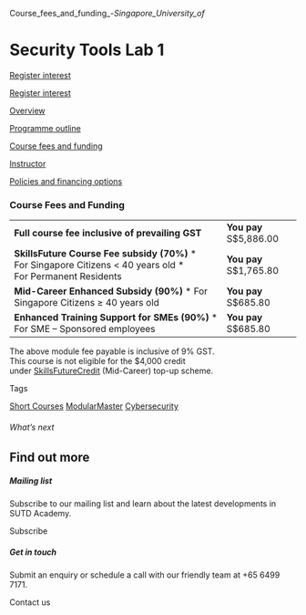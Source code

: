 Course_fees_and_funding_-_Singapore_University_of_



Security Tools Lab 1
====================

[Register interest](/admissions/academy/short-courses/short-courses-register-your-interest/?coursename=security-tools-lab-1)

[Register interest](/admissions/academy/short-courses/short-courses-register-your-interest/?coursename=security-tools-lab-1)

[Overview](/course/security-tools-lab-1/#tabs)

[Programme outline](/course/security-tools-lab-1/programme-outline/#tabs)

[Course fees and funding](/course/security-tools-lab-1/course-fees-and-funding/#tabs)

[Instructor](/course/security-tools-lab-1/instructor/#tabs)

[Policies and financing options](/course/security-tools-lab-1/policies-and-financing-options/#tabs)

### Course Fees and Funding

|  |  |
| --- | --- |
| **Full course fee inclusive of prevailing GST** | **You pay**  S$5,886.00 |
| **SkillsFuture Course Fee subsidy (70%)**  * For Singapore Citizens < 40 years old * For Permanent Residents | **You pay**  S$1,765.80 |
| **Mid-Career Enhanced Subsidy (90%)**  * For Singapore Citizens ≥ 40 years old | **You pay**  S$685.80 |
| **Enhanced Training Support for SMEs (90%)**  * For SME – Sponsored employees | **You pay**  S$685.80 |

The above module fee payable is inclusive of 9% GST.  
This course is not eligible for the $4,000 credit under [SkillsFuture](http://www.skillsfuture.gov.sg/credit)[Credit](http://www.skillsfuture.gov.sg/credit) (Mid-Career) top-up scheme.

Tags

[Short Courses](/admissions/academy/courses-and-modules/?academy-type-course=780)
[ModularMaster](/admissions/academy/courses-and-modules/?academy-type-course=792)
[Cybersecurity](/admissions/academy/courses-and-modules/?discipline=787)

###### What’s next

Find out more
-------------

##### Mailing list

Subscribe to our mailing list and learn about the latest developments in SUTD Academy.

Subscribe

##### Get in touch

Submit an enquiry or schedule a call with our friendly team at +65 6499 7171.

Contact us

